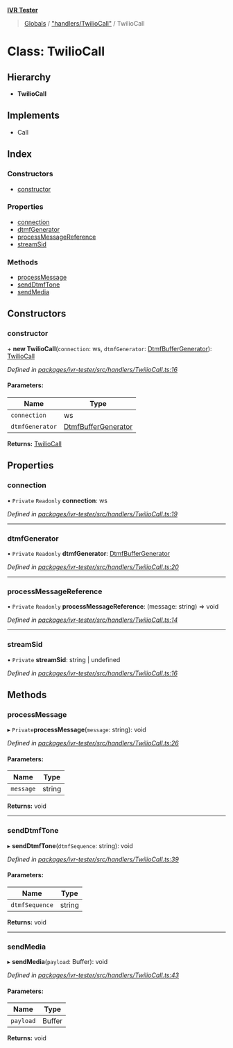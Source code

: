 **[IVR Tester](../README.md)**

> [Globals](../README.md) / ["handlers/TwilioCall"](../modules/_handlers_twiliocall_.md) / TwilioCall

# Class: TwilioCall

## Hierarchy

* **TwilioCall**

## Implements

* Call

## Index

### Constructors

* [constructor](_handlers_twiliocall_.twiliocall.md#constructor)

### Properties

* [connection](_handlers_twiliocall_.twiliocall.md#connection)
* [dtmfGenerator](_handlers_twiliocall_.twiliocall.md#dtmfgenerator)
* [processMessageReference](_handlers_twiliocall_.twiliocall.md#processmessagereference)
* [streamSid](_handlers_twiliocall_.twiliocall.md#streamsid)

### Methods

* [processMessage](_handlers_twiliocall_.twiliocall.md#processmessage)
* [sendDtmfTone](_handlers_twiliocall_.twiliocall.md#senddtmftone)
* [sendMedia](_handlers_twiliocall_.twiliocall.md#sendmedia)

## Constructors

### constructor

\+ **new TwilioCall**(`connection`: ws, `dtmfGenerator`: [DtmfBufferGenerator](../interfaces/_dtmf_dtmfplayer_.dtmfbuffergenerator.md)): [TwilioCall](_handlers_twiliocall_.twiliocall.md)

*Defined in [packages/ivr-tester/src/handlers/TwilioCall.ts:16](https://github.com/SketchingDev/ivr-tester/blob/8c13d10/packages/ivr-tester/src/handlers/TwilioCall.ts#L16)*

#### Parameters:

Name | Type |
------ | ------ |
`connection` | ws |
`dtmfGenerator` | [DtmfBufferGenerator](../interfaces/_dtmf_dtmfplayer_.dtmfbuffergenerator.md) |

**Returns:** [TwilioCall](_handlers_twiliocall_.twiliocall.md)

## Properties

### connection

• `Private` `Readonly` **connection**: ws

*Defined in [packages/ivr-tester/src/handlers/TwilioCall.ts:19](https://github.com/SketchingDev/ivr-tester/blob/8c13d10/packages/ivr-tester/src/handlers/TwilioCall.ts#L19)*

___

### dtmfGenerator

• `Private` `Readonly` **dtmfGenerator**: [DtmfBufferGenerator](../interfaces/_dtmf_dtmfplayer_.dtmfbuffergenerator.md)

*Defined in [packages/ivr-tester/src/handlers/TwilioCall.ts:20](https://github.com/SketchingDev/ivr-tester/blob/8c13d10/packages/ivr-tester/src/handlers/TwilioCall.ts#L20)*

___

### processMessageReference

• `Private` `Readonly` **processMessageReference**: (message: string) => void

*Defined in [packages/ivr-tester/src/handlers/TwilioCall.ts:14](https://github.com/SketchingDev/ivr-tester/blob/8c13d10/packages/ivr-tester/src/handlers/TwilioCall.ts#L14)*

___

### streamSid

• `Private` **streamSid**: string \| undefined

*Defined in [packages/ivr-tester/src/handlers/TwilioCall.ts:16](https://github.com/SketchingDev/ivr-tester/blob/8c13d10/packages/ivr-tester/src/handlers/TwilioCall.ts#L16)*

## Methods

### processMessage

▸ `Private`**processMessage**(`message`: string): void

*Defined in [packages/ivr-tester/src/handlers/TwilioCall.ts:26](https://github.com/SketchingDev/ivr-tester/blob/8c13d10/packages/ivr-tester/src/handlers/TwilioCall.ts#L26)*

#### Parameters:

Name | Type |
------ | ------ |
`message` | string |

**Returns:** void

___

### sendDtmfTone

▸ **sendDtmfTone**(`dtmfSequence`: string): void

*Defined in [packages/ivr-tester/src/handlers/TwilioCall.ts:39](https://github.com/SketchingDev/ivr-tester/blob/8c13d10/packages/ivr-tester/src/handlers/TwilioCall.ts#L39)*

#### Parameters:

Name | Type |
------ | ------ |
`dtmfSequence` | string |

**Returns:** void

___

### sendMedia

▸ **sendMedia**(`payload`: Buffer): void

*Defined in [packages/ivr-tester/src/handlers/TwilioCall.ts:43](https://github.com/SketchingDev/ivr-tester/blob/8c13d10/packages/ivr-tester/src/handlers/TwilioCall.ts#L43)*

#### Parameters:

Name | Type |
------ | ------ |
`payload` | Buffer |

**Returns:** void
